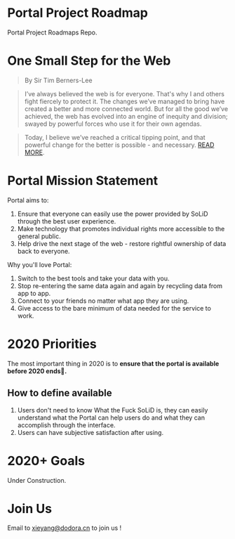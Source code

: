 # Portal Project Roadmap

Portal Project Roadmaps Repo.

# One Small Step for the Web

> By Sir Tim Berners-Lee

> I’ve always believed the web is for everyone. That's why I and others fight fiercely to protect it. The changes we’ve managed to bring have created a better and more connected world. But for all the good we’ve achieved, the web has evolved into an engine of inequity and division; swayed by powerful forces who use it for their own agendas.

> Today, I believe we’ve reached a critical tipping point, and that powerful change for the better is possible - and necessary. [READ MORE](https://inrupt.com/blog/one-small-step-for-the-web).

# Portal Mission Statement

Portal aims to:

1. Ensure that everyone can easily use the power provided by SoLiD through the best user experience.
1. Make technology that promotes individual rights more accessible to the general public.
1. Help drive the next stage of the web - restore rightful ownership of data back to everyone.

Why you'll love Portal:

1. Switch to the best tools and take your data with you.
1. Stop re-entering the same data again and again by recycling data from app to app.
1. Connect to your friends no matter what app they are using.
1. Give access to the bare minimum of data needed for the service to work.

# 2020 Priorities

The most important thing in 2020 is to **ensure that the portal is available before 2020 ends🗽.**

## How to define available

1. Users don't need to know What the Fuck SoLiD is, they can easily understand what the Portal can help users do and what they can accomplish through the interface.
1. Users can have subjective satisfaction after using.

# 2020+ Goals

Under Construction.

# Join Us

Email to xieyang@dodora.cn to join us !
